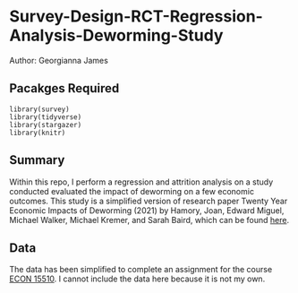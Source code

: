 # Survey-Design-RCT-Regression-Analysis-Deworming-Study

Author: Georgianna James


## Pacakges Required 
```
library(survey)
library(tidyverse)
library(stargazer)
library(knitr)

``` 

## Summary

Within this repo, I perform a regression and attrition analysis on a study conducted evaluated the impact of deworming on a few economic outcomes. This study is a simplified version of research paper Twenty Year Economic Impacts of Deworming (2021) by Hamory, Joan, Edward Miguel, Michael Walker, Michael Kremer, and Sarah Baird, which can be found [here](https://doi.org/10.1073/pnas.2023185118). 



## Data

The data has been simplified to complete an assignment for the course [ECON 15510](https://rachel-glennerster.squarespace.com/course-details). I cannot include the data here because it is not my own. 



